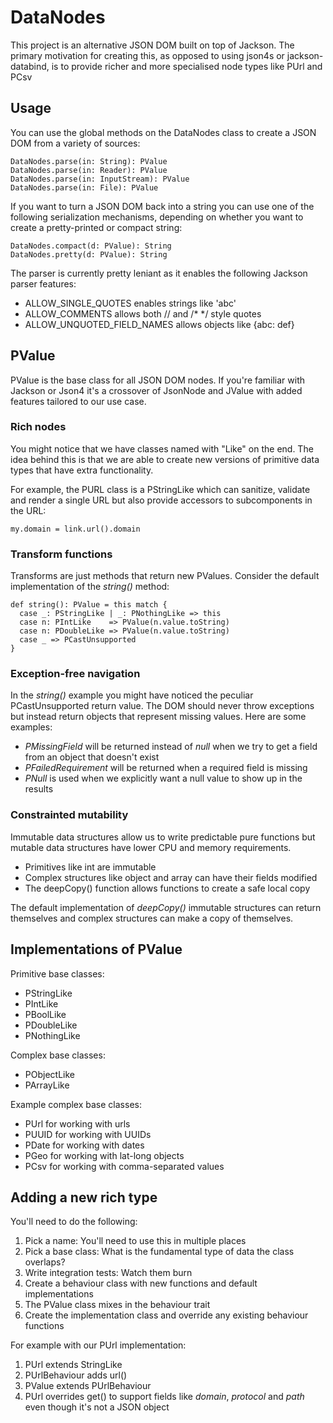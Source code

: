 # DataNodes

This project is an alternative JSON DOM built on top of Jackson. The primary motivation for creating this, as opposed to using json4s or jackson-databind, is to provide richer and more specialised node types like PUrl and PCsv

## Usage

You can use the global methods on the DataNodes class to create a JSON DOM from a variety of sources:

	DataNodes.parse(in: String): PValue
	DataNodes.parse(in: Reader): PValue
	DataNodes.parse(in: InputStream): PValue
	DataNodes.parse(in: File): PValue
	
If you want to turn a JSON DOM back into a string you can use one of the following serialization mechanisms, depending on whether you want to create a pretty-printed or compact string:

	DataNodes.compact(d: PValue): String
	DataNodes.pretty(d: PValue): String

The parser is currently pretty leniant as it enables the following Jackson parser features:

* ALLOW_SINGLE_QUOTES enables strings like 'abc'
* ALLOW_COMMENTS allows both // and /\* \*/ style quotes
* ALLOW_UNQUOTED_FIELD_NAMES allows objects like {abc: def}

## PValue

PValue is the base class for all JSON DOM nodes. If you're familiar with Jackson or Json4 it's a crossover of JsonNode and JValue with added features tailored to our use case.

### Rich nodes

You might notice that we have classes named with "Like" on the end. The idea behind this is that we are able to create new versions of primitive data types that have extra functionality.

For example, the PURL class is a PStringLike which can sanitize, validate and render a single URL but also provide accessors to subcomponents in the URL:

	my.domain = link.url().domain


### Transform functions

Transforms are just methods that return new PValues. Consider the default implementation of the _string()_ method: 

	def string(): PValue = this match {
	  case _: PStringLike | _: PNothingLike => this
	  case n: PIntLike    => PValue(n.value.toString)
	  case n: PDoubleLike => PValue(n.value.toString)
	  case _ => PCastUnsupported
	}

### Exception-free navigation

In the _string()_ example you might have noticed the peculiar PCastUnsupported return value. The DOM should never throw exceptions but instead return objects that represent missing values. Here are some examples:

* _PMissingField_ will be returned instead of _null_ when we try to get a field from an object that doesn't exist
* _PFailedRequirement_ will be returned when a required field is missing
* _PNull_ is used when we explicitly want a null value to show up in the results

### Constrainted mutability

Immutable data structures allow us to write predictable pure functions but mutable data structures have lower CPU and memory requirements. 

* Primitives like int are immutable
* Complex structures like object and array can have their fields modified
* The deepCopy() function allows functions to create a safe local copy

The default implementation of _deepCopy()_ immutable structures can return themselves and complex structures can make a copy of themselves.

## Implementations of PValue

Primitive base classes:

* PStringLike
* PIntLike
* PBoolLike
* PDoubleLike
* PNothingLike

Complex base classes:

* PObjectLike
* PArrayLike

Example complex base classes:

* PUrl for working with urls
* PUUID for working with UUIDs
* PDate for working with dates
* PGeo for working with lat-long objects
* PCsv for working with comma-separated values

## Adding a new rich type

You'll need to do the following:

1. Pick a name: You'll need to use this in multiple places
1. Pick a base class: What is the fundamental type of data the class overlaps?
1. Write integration tests: Watch them burn
1. Create a behaviour class with new functions and default implementations
1. The PValue class mixes in the behaviour trait
1. Create the implementation class and override any existing behaviour functions

For example with our PUrl implementation:

1. PUrl extends StringLike
1. PUrlBehaviour adds url()
1. PValue extends PUrlBehaviour
1. PUrl overrides get() to support fields like _domain_, _protocol_ and _path_ even though it's not a JSON object


